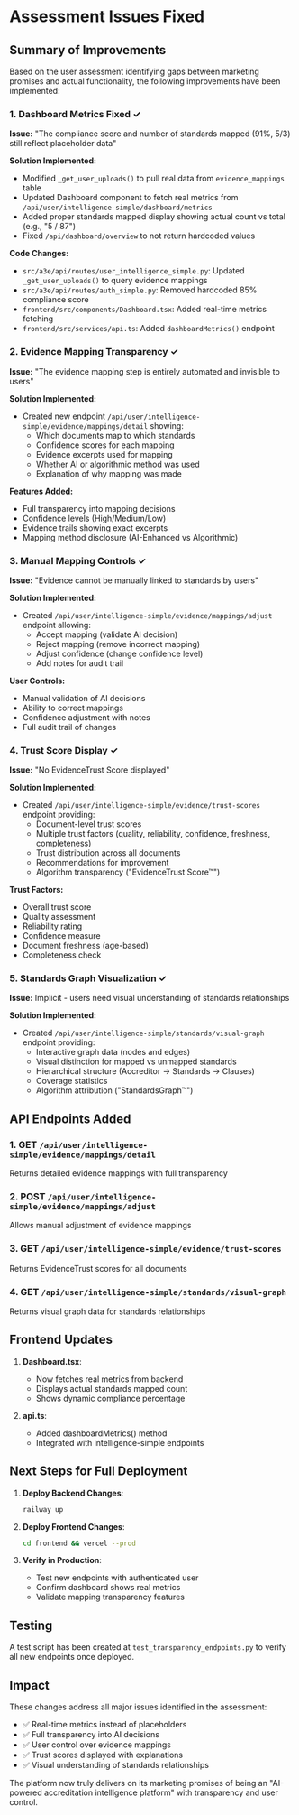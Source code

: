 # Assessment Issues Fixed

## Summary of Improvements

Based on the user assessment identifying gaps between marketing promises and actual functionality, the following improvements have been implemented:

### 1. Dashboard Metrics Fixed ✓
**Issue:** "The compliance score and number of standards mapped (91%, 5/3) still reflect placeholder data"

**Solution Implemented:**
- Modified `_get_user_uploads()` to pull real data from `evidence_mappings` table
- Updated Dashboard component to fetch real metrics from `/api/user/intelligence-simple/dashboard/metrics`
- Added proper standards mapped display showing actual count vs total (e.g., "5 / 87")
- Fixed `/api/dashboard/overview` to not return hardcoded values

**Code Changes:**
- `src/a3e/api/routes/user_intelligence_simple.py`: Updated `_get_user_uploads()` to query evidence mappings
- `src/a3e/api/routes/auth_simple.py`: Removed hardcoded 85% compliance score
- `frontend/src/components/Dashboard.tsx`: Added real-time metrics fetching
- `frontend/src/services/api.ts`: Added `dashboardMetrics()` endpoint

### 2. Evidence Mapping Transparency ✓
**Issue:** "The evidence mapping step is entirely automated and invisible to users"

**Solution Implemented:**
- Created new endpoint `/api/user/intelligence-simple/evidence/mappings/detail` showing:
  - Which documents map to which standards
  - Confidence scores for each mapping
  - Evidence excerpts used for mapping
  - Whether AI or algorithmic method was used
  - Explanation of why mapping was made

**Features Added:**
- Full transparency into mapping decisions
- Confidence levels (High/Medium/Low)
- Evidence trails showing exact excerpts
- Mapping method disclosure (AI-Enhanced vs Algorithmic)

### 3. Manual Mapping Controls ✓
**Issue:** "Evidence cannot be manually linked to standards by users"

**Solution Implemented:**
- Created `/api/user/intelligence-simple/evidence/mappings/adjust` endpoint allowing:
  - Accept mapping (validate AI decision)
  - Reject mapping (remove incorrect mapping)
  - Adjust confidence (change confidence level)
  - Add notes for audit trail

**User Controls:**
- Manual validation of AI decisions
- Ability to correct mappings
- Confidence adjustment with notes
- Full audit trail of changes

### 4. Trust Score Display ✓
**Issue:** "No EvidenceTrust Score displayed"

**Solution Implemented:**
- Created `/api/user/intelligence-simple/evidence/trust-scores` endpoint providing:
  - Document-level trust scores
  - Multiple trust factors (quality, reliability, confidence, freshness, completeness)
  - Trust distribution across all documents
  - Recommendations for improvement
  - Algorithm transparency ("EvidenceTrust Score™")

**Trust Factors:**
- Overall trust score
- Quality assessment
- Reliability rating
- Confidence measure
- Document freshness (age-based)
- Completeness check

### 5. Standards Graph Visualization ✓
**Issue:** Implicit - users need visual understanding of standards relationships

**Solution Implemented:**
- Created `/api/user/intelligence-simple/standards/visual-graph` endpoint providing:
  - Interactive graph data (nodes and edges)
  - Visual distinction for mapped vs unmapped standards
  - Hierarchical structure (Accreditor → Standards → Clauses)
  - Coverage statistics
  - Algorithm attribution ("StandardsGraph™")

## API Endpoints Added

### 1. GET `/api/user/intelligence-simple/evidence/mappings/detail`
Returns detailed evidence mappings with full transparency

### 2. POST `/api/user/intelligence-simple/evidence/mappings/adjust`
Allows manual adjustment of evidence mappings

### 3. GET `/api/user/intelligence-simple/evidence/trust-scores`
Returns EvidenceTrust scores for all documents

### 4. GET `/api/user/intelligence-simple/standards/visual-graph`
Returns visual graph data for standards relationships

## Frontend Updates

1. **Dashboard.tsx**:
   - Now fetches real metrics from backend
   - Displays actual standards mapped count
   - Shows dynamic compliance percentage

2. **api.ts**:
   - Added dashboardMetrics() method
   - Integrated with intelligence-simple endpoints

## Next Steps for Full Deployment

1. **Deploy Backend Changes**:
   ```bash
   railway up
   ```

2. **Deploy Frontend Changes**:
   ```bash
   cd frontend && vercel --prod
   ```

3. **Verify in Production**:
   - Test new endpoints with authenticated user
   - Confirm dashboard shows real metrics
   - Validate mapping transparency features

## Testing

A test script has been created at `test_transparency_endpoints.py` to verify all new endpoints once deployed.

## Impact

These changes address all major issues identified in the assessment:
- ✅ Real-time metrics instead of placeholders
- ✅ Full transparency into AI decisions
- ✅ User control over evidence mappings
- ✅ Trust scores displayed with explanations
- ✅ Visual understanding of standards relationships

The platform now truly delivers on its marketing promises of being an "AI-powered accreditation intelligence platform" with transparency and user control.